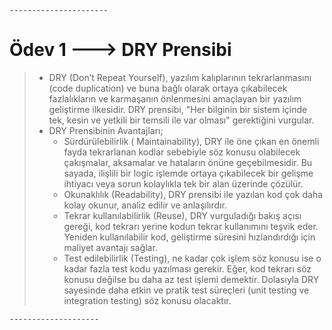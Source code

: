 	----------------------

# Ödev 1 ---> DRY Prensibi

> * DRY (Don’t Repeat Yourself), yazılım kalıplarının tekrarlanmasını (code duplication) ve buna bağlı olarak ortaya çıkabilecek fazlalıkların ve karmaşanın önlenmesini amaçlayan bir yazılım geliştirme ilkesidir. DRY prensibi, "Her bilginin bir sistem içinde tek, kesin ve yetkili bir temsili ile var olması" gerektiğini vurgular.
> * DRY Prensibinin Avantajları;
>	* Sürdürülebilirlik ( Maintainability), DRY ile öne çıkan en önemli fayda tekrarlanan kodlar sebebiyle söz konusu olabilecek çakışmalar, aksamalar ve hataların önüne geçebilmesidir. Bu sayada, ilişlili bir logic işlemde ortaya çıkabilecek bir gelişme ihtiyacı veya sorun kolaylıkla tek bir alan üzerinde çözülür.
>	* Okunaklılık (Readability), DRY prensibi ile yazılan kod çok daha kolay okunur, analiz edilir ve anlaşılırdır. 
>	* Tekrar kullanılabilirlik (Reuse), DRY vurguladığı bakış açısı gereği, kod tekrarı yerine kodun tekrar kullanımını teşvik eder. Yeniden kullanılabilir kod, geliştirme süresini hızlandırdığı için maliyet avantajı sağlar.
>	* Test edilebilirlik (Testing), ne kadar çok işlem söz konusu ise o kadar fazla test kodu yazılması gerekir. Eğer, kod tekrarı söz konusu değilse bu daha az test işlemi demektir. Dolasıyla DRY sayesinde daha etkin ve pratik test süreçleri (unit testing ve integration testing) söz konusu olacaktır.
	
	--------------------

